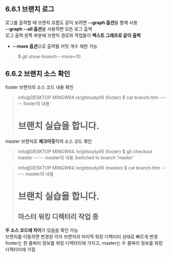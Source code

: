 ## 6.6.1 브랜치 로그
로그를 출력할 때 브랜치 흐름도 같이 보려면 **--graph 옵션**을 함께 사용 <br>
**--graph --all 옵션**을 사용하면 모든 로그 출력 <br>
로그 출력 왼쪽 부분에 브랜치 경로와 작업들이 **텍스트 그래프로 같이 출력**
+ **--more 옵션**으로 출력될 커밋 개수 제한 가능
> $ git show-branch --more=10


## 6.6.2 브랜치 소스 확인

footer 브랜치의 소스 코드 내용 확인

> info@DESKTOP MINGW64 /e/gitstudy06 (footer)
> $ cat branch.htm ----- footer의 내용
> <h1> 브랜치 실습을 합니다. </h1>

master 브랜치로 **체크아웃**하여 소스 코드 확인

> info@DESKTOP MINGW64 /e/gitstudy06 (footer)
> $ git checkout master ----- master의 내용
> Switched to branch 'master'

> info@DESKTOP MINGW64 /e/gitstudy06 (master)
> $ cat branch.htm ----- master의 내용
> <h1> 브랜치 실습을 합니다. </h1>
> <h2> 마스터 워킹 디렉터리 작업 중 </h2>

**두 소스 코드에 차이**가 있음을 확인 가능 <br>
브랜치를 이동하면 변경된 각자 브랜치의 마지막 워킹 디렉터리 상태로 빠르게 변경
footer는 한 줄짜리 정보를 워킹 디렉터리에 가지고, master는 두 줄짜리 정보를 워킹 디렉터리에 가짐
